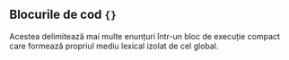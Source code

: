 ## Blocurile de cod `{}`

Acestea delimitează mai multe enunțuri într-un bloc de execuție compact care formează propriul mediu lexical izolat de cel global.
